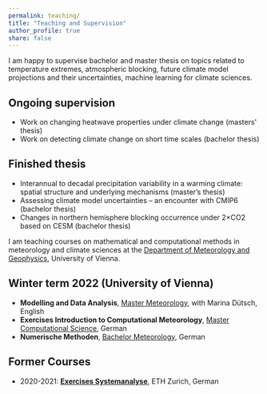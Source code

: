 ```yaml
---
permalink: teaching/
title: "Teaching and Supervision"
author_profile: true
share: false
---
```


I am happy to supervise bachelor and master thesis on topics related to temperature extremes, atmospheric blocking, future climate model projections and their uncertainties, machine learning for climate sciences.

Ongoing supervision
-------------------
- Work on changing heatwave properties under climate change (masters' thesis)
- Work on detecting climate change on short time scales (bachelor thesis)

Finished thesis
---------------
- Interannual to decadal precipitation variability in a warming climate: spatial structure and underlying mechanisms (master’s thesis)
- Assessing climate model uncertainties – an encounter with CMIP6 (bachelor thesis)
- Changes in northern hemisphere blocking occurrence under 2×CO2 based on CESM (bachelor thesis)


I am teaching courses on mathematical and computational methods in meteorology and climate sciences at the [Department of Meteorology and Geophysics](https://img.univie.ac.at/en/studies/), University of Vienna.


Winter term 2022 (University of Vienna)
---------------------------------------

- **Modelling and Data Analysis**, <a href="https://mtbl.univie.ac.at/storage/media/mtbl02/2021_2022/2021_2022_78.pdf" target="_blank">Master Meteorology</a>, with Marina Dütsch, English
- **Exercises Introduction to Computational Meteorology**, <a href="https://mtbl.univie.ac.at/storage/media/mtbl02/2021_2022/2021_2022_59.pdf"  target="_blank">Master Computational Science</a>, German
- **Numerische Methoden**, <a href="https://mtbl.univie.ac.at/storage/media/mtbl02/2021_2022/2021_2022_77.pdf" target="_blank">Bachelor Meteorology</a>, German


Former Courses
--------------

- 2020-2021: <a href="http://www.vvz.ethz.ch/Vorlesungsverzeichnis/lerneinheit.view?semkez=2021W&lerneinheitId=147269&ansicht=LEHRVERANSTALTUNGEN" target="_blank">**Exercises Systemanalyse**</a>, ETH Zurich, German
